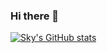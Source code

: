 ### Hi there 👋
[![Sky's GitHub stats](https://github-readme-stats.vercel.app/api?username=SkyMing1024&show_icons=true&theme=radical&bg_color=30,b61ab9,ef8f5c&&title_color=fff)](http://skyming.xyz/)




<!--
[![Sky's GitHub stats](https://github-readme-stats.vercel.app/api?username=SkyMing1024&show_icons=true&theme=radical&bg_color=30,904e95,e96443&title_color=fff&text_color=fff)](http://skyming.xyz/)
-->



<!--
**SkyMing1024/SkyMing1024** is a ✨ _special_ ✨ repository because its `README.md` (this file) appears on your GitHub profile.

Here are some ideas to get you started:

- 🔭 I’m currently working on ...
- 🌱 I’m currently learning ...
- 👯 I’m looking to collaborate on ...
- 🤔 I’m looking for help with ...
- 💬 Ask me about ...
- 📫 How to reach me: ...
- 😄 Pronouns: ...
- ⚡ Fun fact: ...
-->
